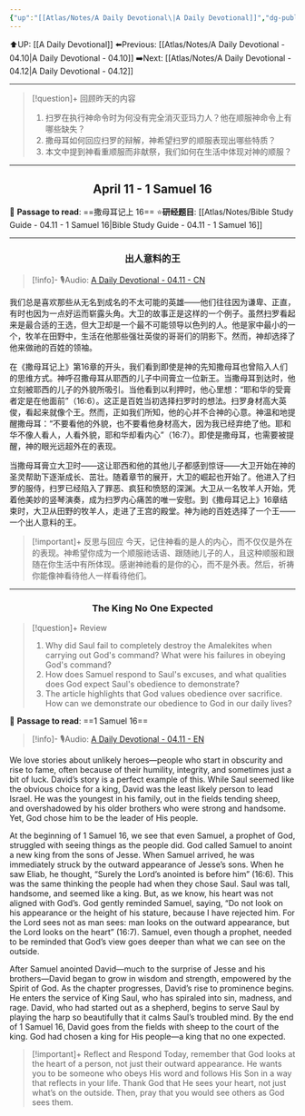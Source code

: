 ```yaml
---
{"up":"[[Atlas/Notes/A Daily Devotional\|A Daily Devotional]]","dg-publish":true,"permalink":"/atlas/notes/a-daily-devotional-04-11/","dgPassFrontmatter":true}
---
```


 ⬆️UP: [[A Daily Devotional]]
⬅️Previous: [[Atlas/Notes/A Daily Devotional - 04.10\|A Daily Devotional - 04.10]]
➡️Next: [[Atlas/Notes/A Daily Devotional - 04.12\|A Daily Devotional - 04.12]]

---

> [!question]+ 回顾昨天的内容
> 1. ⁠扫罗在执行神命令时为何没有完全消灭亚玛力人？他在顺服神命令上有哪些缺失？
> 2. ⁠撒母耳如何回应扫罗的辩解，神希望扫罗的顺服表现出哪些特质？
> 3. ⁠本文中提到神看重顺服而非献祭，我们如何在生活中体现对神的顺服？



---
## <center>April 11 -  1 Samuel 16</center>

📖 **Passage to read**: ==撒母耳记上 16==
⭐**研经题目**: [[Atlas/Notes/Bible Study Guide - 04.11 - 1 Samuel 16\|Bible Study Guide - 04.11 - 1 Samuel 16]]

---
### <center>出人意料的王</center>

> [!info]- 🎙️Audio: [A Daily Devotional - 04.11 - CN]()

我们总是喜欢那些从无名到成名的不太可能的英雄——他们往往因为谦卑、正直，有时也因为一点好运而崭露头角。大卫的故事正是这样的一个例子。虽然扫罗看起来是最合适的王选，但大卫却是一个最不可能领导以色列的人。他是家中最小的一个，牧羊在田野中，生活在他那些强壮英俊的哥哥们的阴影下。然而，神却选择了他来做祂的百姓的领袖。

在《撒母耳记上》第16章的开头，我们看到即使是神的先知撒母耳也曾陷入人们的思维方式。神呼召撒母耳从耶西的儿子中间膏立一位新王。当撒母耳到达时，他立刻被耶西的儿子的外貌所吸引。当他看到以利押时，他心里想：“耶和华的受膏者定是在他面前”（16:6）。这正是百姓当初选择扫罗时的想法。扫罗身材高大英俊，看起来就像个王。然而，正如我们所知，他的心并不合神的心意。神温和地提醒撒母耳：“不要看他的外貌，也不要看他身材高大，因为我已经弃绝了他。耶和华不像人看人，人看外貌，耶和华却看内心”（16:7）。即使是撒母耳，也需要被提醒，神的眼光远超外在的表现。

当撒母耳膏立大卫时——这让耶西和他的其他儿子都感到惊讶——大卫开始在神的圣灵帮助下逐渐成长、茁壮。随着章节的展开，大卫的崛起也开始了。他进入了扫罗的服侍，扫罗已经陷入了罪恶、疯狂和愤怒的深渊。大卫从一名牧羊人开始，凭着他美妙的竖琴演奏，成为扫罗内心痛苦的唯一安慰。到《撒母耳记上》16章结束时，大卫从田野的牧羊人，走进了王宫的殿堂。神为祂的百姓选择了一个王——一个出人意料的王。

> [!important]+ 反思与回应
今天，记住神看的是人的内心，而不仅仅是外在的表现。神希望你成为一个顺服祂话语、跟随祂儿子的人，且这种顺服和跟随在你生活中有所体现。感谢神祂看的是你的心，而不是外表。然后，祈祷你能像神看待他人一样看待他们。

---
### <center>The King No One Expected</center>

> [!question]+ Review
> 1.  ⁠Why did Saul fail to completely destroy the Amalekites when carrying out God's command? What were his failures in obeying God's command?
> 2. How does Samuel respond to Saul's excuses, and what qualities does God expect Saul's obedience to demonstrate?
> 3. The article highlights that God values obedience over sacrifice. How can we demonstrate our obedience to God in our daily lives?

📖 **Passage to read**: ==1 Samuel 16==

> [!info]- 🎙️Audio: [A Daily Devotional - 04.11 - EN]()  

We love stories about unlikely heroes—people who start in obscurity and rise to fame, often because of their humility, integrity, and sometimes just a bit of luck. David’s story is a perfect example of this. While Saul seemed like the obvious choice for a king, David was the least likely person to lead Israel. He was the youngest in his family, out in the fields tending sheep, and overshadowed by his older brothers who were strong and handsome. Yet, God chose him to be the leader of His people.

At the beginning of 1 Samuel 16, we see that even Samuel, a prophet of God, struggled with seeing things as the people did. God called Samuel to anoint a new king from the sons of Jesse. When Samuel arrived, he was immediately struck by the outward appearance of Jesse’s sons. When he saw Eliab, he thought, “Surely the Lord’s anointed is before him” (16:6). This was the same thinking the people had when they chose Saul. Saul was tall, handsome, and seemed like a king. But, as we know, his heart was not aligned with God’s. God gently reminded Samuel, saying, “Do not look on his appearance or the height of his stature, because I have rejected him. For the Lord sees not as man sees: man looks on the outward appearance, but the Lord looks on the heart” (16:7). Samuel, even though a prophet, needed to be reminded that God’s view goes deeper than what we can see on the outside.

After Samuel anointed David—much to the surprise of Jesse and his brothers—David began to grow in wisdom and strength, empowered by the Spirit of God. As the chapter progresses, David’s rise to prominence begins. He enters the service of King Saul, who has spiraled into sin, madness, and rage. David, who had started out as a shepherd, begins to serve Saul by playing the harp so beautifully that it calms Saul’s troubled mind. By the end of 1 Samuel 16, David goes from the fields with sheep to the court of the king. God had chosen a king for His people—a king that no one expected.

> [!important]+ Reflect and Respond
Today, remember that God looks at the heart of a person, not just their outward appearance. He wants you to be someone who obeys His word and follows His Son in a way that reflects in your life. Thank God that He sees your heart, not just what’s on the outside. Then, pray that you would see others as God sees them.

































